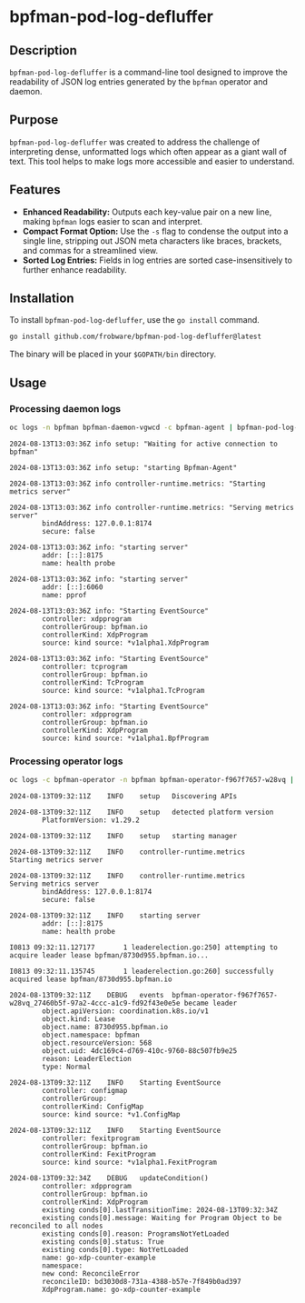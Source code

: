 # bpfman-pod-log-defluffer

## Description

`bpfman-pod-log-defluffer` is a command-line tool designed to improve the readability of JSON log entries generated by the `bpfman` operator and daemon.

## Purpose

`bpfman-pod-log-defluffer` was created to address the challenge of interpreting dense, unformatted logs which often appear as a giant wall of text. This tool helps to make logs more accessible and easier to understand.

## Features

- **Enhanced Readability:** Outputs each key-value pair on a new line, making `bpfman` logs easier to scan and interpret.
- **Compact Format Option:** Use the `-s` flag to condense the output into a single line, stripping out JSON meta characters like braces, brackets, and commas for a streamlined view.
- **Sorted Log Entries:** Fields in log entries are sorted case-insensitively to further enhance readability.

## Installation

To install `bpfman-pod-log-defluffer`, use the `go install` command.

```bash
go install github.com/frobware/bpfman-pod-log-defluffer@latest
```

The binary will be placed in your `$GOPATH/bin` directory.

## Usage

### Processing daemon logs

```sh
oc logs -n bpfman bpfman-daemon-vgwcd -c bpfman-agent | bpfman-pod-log-defluffer
```

```console
2024-08-13T13:03:36Z info setup: "Waiting for active connection to bpfman"

2024-08-13T13:03:36Z info setup: "starting Bpfman-Agent"

2024-08-13T13:03:36Z info controller-runtime.metrics: "Starting metrics server"

2024-08-13T13:03:36Z info controller-runtime.metrics: "Serving metrics server"
        bindAddress: 127.0.0.1:8174
        secure: false

2024-08-13T13:03:36Z info: "starting server"
        addr: [::]:8175
        name: health probe

2024-08-13T13:03:36Z info: "starting server"
        addr: [::]:6060
        name: pprof

2024-08-13T13:03:36Z info: "Starting EventSource"
        controller: xdpprogram
        controllerGroup: bpfman.io
        controllerKind: XdpProgram
        source: kind source: *v1alpha1.XdpProgram

2024-08-13T13:03:36Z info: "Starting EventSource"
        controller: tcprogram
        controllerGroup: bpfman.io
        controllerKind: TcProgram
        source: kind source: *v1alpha1.TcProgram

2024-08-13T13:03:36Z info: "Starting EventSource"
        controller: xdpprogram
        controllerGroup: bpfman.io
        controllerKind: XdpProgram
        source: kind source: *v1alpha1.BpfProgram
```

### Processing operator logs

```sh
oc logs -c bpfman-operator -n bpfman bpfman-operator-f967f7657-w28vq | bpfman-pod-log-defluffer
```

```console
2024-08-13T09:32:11Z    INFO    setup   Discovering APIs

2024-08-13T09:32:11Z    INFO    setup   detected platform version
        PlatformVersion: v1.29.2

2024-08-13T09:32:11Z    INFO    setup   starting manager

2024-08-13T09:32:11Z    INFO    controller-runtime.metrics      Starting metrics server

2024-08-13T09:32:11Z    INFO    controller-runtime.metrics      Serving metrics server
        bindAddress: 127.0.0.1:8174
        secure: false

2024-08-13T09:32:11Z    INFO    starting server
        addr: [::]:8175
        name: health probe

I0813 09:32:11.127177       1 leaderelection.go:250] attempting to acquire leader lease bpfman/8730d955.bpfman.io...

I0813 09:32:11.135745       1 leaderelection.go:260] successfully acquired lease bpfman/8730d955.bpfman.io

2024-08-13T09:32:11Z    DEBUG   events  bpfman-operator-f967f7657-w28vq_27460b5f-97a2-4ccc-a1c9-fd92f43e0e5e became leader
        object.apiVersion: coordination.k8s.io/v1
        object.kind: Lease
        object.name: 8730d955.bpfman.io
        object.namespace: bpfman
        object.resourceVersion: 568
        object.uid: 4dc169c4-d769-410c-9760-88c507fb9e25
        reason: LeaderElection
        type: Normal

2024-08-13T09:32:11Z    INFO    Starting EventSource
        controller: configmap
        controllerGroup:
        controllerKind: ConfigMap
        source: kind source: *v1.ConfigMap

2024-08-13T09:32:11Z    INFO    Starting EventSource
        controller: fexitprogram
        controllerGroup: bpfman.io
        controllerKind: FexitProgram
        source: kind source: *v1alpha1.FexitProgram

2024-08-13T09:32:34Z    DEBUG   updateCondition()
        controller: xdpprogram
        controllerGroup: bpfman.io
        controllerKind: XdpProgram
        existing conds[0].lastTransitionTime: 2024-08-13T09:32:34Z
        existing conds[0].message: Waiting for Program Object to be reconciled to all nodes
        existing conds[0].reason: ProgramsNotYetLoaded
        existing conds[0].status: True
        existing conds[0].type: NotYetLoaded
        name: go-xdp-counter-example
        namespace:
        new cond: ReconcileError
        reconcileID: bd3030d8-731a-4388-b57e-7f849b0ad397
        XdpProgram.name: go-xdp-counter-example
```
